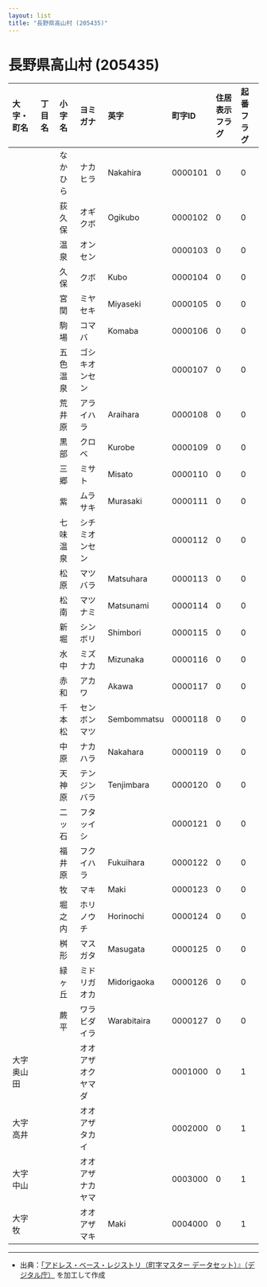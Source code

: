 ```yaml
---
layout: list
title: "長野県高山村 (205435)"
---
```


# 長野県高山村 (205435)

| 大字・町名 | 丁目名 | 小字名 | ヨミガナ | 英字 | 町字ID | 住居表示フラグ | 起番フラグ |
|:---|:---|:---|:---|:---|:---|:---|:---|
|  |  | なかひら |   ナカヒラ | Nakahira | 0000101 | 0 | 0 |
|  |  | 荻久保 |   オギクボ | Ogikubo | 0000102 | 0 | 0 |
|  |  | 温泉 |   オンセン |  | 0000103 | 0 | 0 |
|  |  | 久保 |   クボ | Kubo | 0000104 | 0 | 0 |
|  |  | 宮関 |   ミヤセキ | Miyaseki | 0000105 | 0 | 0 |
|  |  | 駒場 |   コマバ | Komaba | 0000106 | 0 | 0 |
|  |  | 五色温泉 |   ゴシキオンセン |  | 0000107 | 0 | 0 |
|  |  | 荒井原 |   アライハラ | Araihara | 0000108 | 0 | 0 |
|  |  | 黒部 |   クロベ | Kurobe | 0000109 | 0 | 0 |
|  |  | 三郷 |   ミサト | Misato | 0000110 | 0 | 0 |
|  |  | 紫 |   ムラサキ | Murasaki | 0000111 | 0 | 0 |
|  |  | 七味温泉 |   シチミオンセン |  | 0000112 | 0 | 0 |
|  |  | 松原 |   マツバラ | Matsuhara | 0000113 | 0 | 0 |
|  |  | 松南 |   マツナミ | Matsunami | 0000114 | 0 | 0 |
|  |  | 新堀 |   シンボリ | Shimbori | 0000115 | 0 | 0 |
|  |  | 水中 |   ミズナカ | Mizunaka | 0000116 | 0 | 0 |
|  |  | 赤和 |   アカワ | Akawa | 0000117 | 0 | 0 |
|  |  | 千本松 |   センボンマツ | Sembommatsu | 0000118 | 0 | 0 |
|  |  | 中原 |   ナカハラ | Nakahara | 0000119 | 0 | 0 |
|  |  | 天神原 |   テンジンバラ | Tenjimbara | 0000120 | 0 | 0 |
|  |  | 二ッ石 |   フタッイシ |  | 0000121 | 0 | 0 |
|  |  | 福井原 |   フクイハラ | Fukuihara | 0000122 | 0 | 0 |
|  |  | 牧 |   マキ | Maki | 0000123 | 0 | 0 |
|  |  | 堀之内 |   ホリノウチ | Horinochi | 0000124 | 0 | 0 |
|  |  | 桝形 |   マスガタ | Masugata | 0000125 | 0 | 0 |
|  |  | 緑ヶ丘 |   ミドリガオカ | Midorigaoka | 0000126 | 0 | 0 |
|  |  | 蕨平 |   ワラビダイラ | Warabitaira | 0000127 | 0 | 0 |
| 大字奥山田 |  |  | オオアザオクヤマダ   |  | 0001000 | 0 | 1 |
| 大字高井 |  |  | オオアザタカイ   |  | 0002000 | 0 | 1 |
| 大字中山 |  |  | オオアザナカヤマ   |  | 0003000 | 0 | 1 |
| 大字牧 |  |  | オオアザマキ   | Maki | 0004000 | 0 | 1 |

---

- 出典：[「アドレス・ベース・レジストリ（町字マスター データセット）』（デジタル庁）](https://www.digital.go.jp/policies/base_registry_address/) を加工して作成